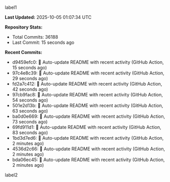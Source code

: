 
label1 
<!-- ACTIVITY_START -->
**Last Updated:** 2025-10-05 01:07:34 UTC

**Repository Stats:**
- Total Commits: 36188
- Last Commit: 15 seconds ago

**Recent Commits:**
- d9459efc0: 🤖 Auto-update README with recent activity (GitHub Action, 15 seconds ago)
- 97c4e8c39: 🤖 Auto-update README with recent activity (GitHub Action, 29 seconds ago)
- fd2a7c412: 🤖 Auto-update README with recent activity (GitHub Action, 42 seconds ago)
- 97cb9fac8: 🤖 Auto-update README with recent activity (GitHub Action, 54 seconds ago)
- 501e2d13b: 🤖 Auto-update README with recent activity (GitHub Action, 63 seconds ago)
- ba0d0e669: 🤖 Auto-update README with recent activity (GitHub Action, 73 seconds ago)
- 69fd911d1: 🤖 Auto-update README with recent activity (GitHub Action, 83 seconds ago)
- 1bd3d7ed6: 🤖 Auto-update README with recent activity (GitHub Action, 2 minutes ago)
- 4536d2c66: 🤖 Auto-update README with recent activity (GitHub Action, 2 minutes ago)
- bda06ec45: 🤖 Auto-update README with recent activity (GitHub Action, 2 minutes ago)
<!-- ACTIVITY_END -->

label2
